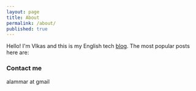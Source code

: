 ```yaml
---
layout: page
title: About
permalink: /about/
published: true
---
```


Hello! I'm VIkas and this is my English tech [blog](/). The most popular posts here are:


### Contact me

alammar at gmail
